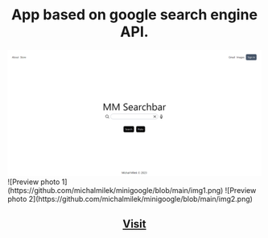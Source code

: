 <h1 align="center">App based on google search engine API.</h1>
<img src="https://github.com/michalmilek/minigoogle/blob/main/img1.png"/>
![Preview photo 1](https://github.com/michalmilek/minigoogle/blob/main/img1.png)
![Preview photo 2](https://github.com/michalmilek/minigoogle/blob/main/img2.png)
<div align="center">
</div>

<h2 align="center"><a href="https://minigoogle.vercel.app">Visit</a></h2>
